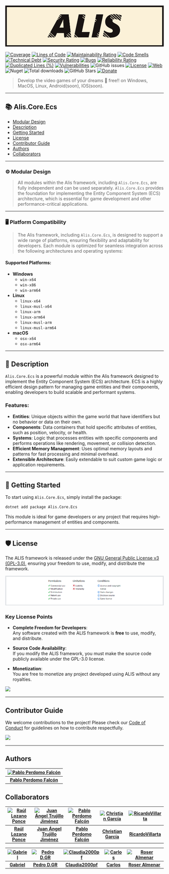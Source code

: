 [![](https://raw.githubusercontent.com/pabllopf/Alis/master/docs/banner/Alis_Banner_970x250.png)](https://pabllopf.github.io/Alis/index.html)

[![Coverage](https://sonarcloud.io/api/project_badges/measure?project=pabllopf_Alis&metric=coverage)](https://sonarcloud.io/summary/new_code?id=pabllopf_Alis)
[![Lines of Code](https://sonarcloud.io/api/project_badges/measure?project=pabllopf_Alis&metric=ncloc)](https://sonarcloud.io/summary/new_code?id=pabllopf_Alis)
[![Maintainability Rating](https://sonarcloud.io/api/project_badges/measure?project=pabllopf_Alis&metric=sqale_rating)](https://sonarcloud.io/summary/new_code?id=pabllopf_Alis)
[![Code Smells](https://sonarcloud.io/api/project_badges/measure?project=pabllopf_Alis&metric=code_smells)](https://sonarcloud.io/summary/new_code?id=pabllopf_Alis)
[![Technical Debt](https://sonarcloud.io/api/project_badges/measure?project=pabllopf_Alis&metric=sqale_index)](https://sonarcloud.io/summary/new_code?id=pabllopf_Alis)
[![Security Rating](https://sonarcloud.io/api/project_badges/measure?project=pabllopf_Alis&metric=security_rating)](https://sonarcloud.io/summary/new_code?id=pabllopf_Alis)
[![Bugs](https://sonarcloud.io/api/project_badges/measure?project=pabllopf_Alis&metric=bugs)](https://sonarcloud.io/summary/new_code?id=pabllopf_Alis)
[![Reliability Rating](https://sonarcloud.io/api/project_badges/measure?project=pabllopf_Alis&metric=reliability_rating)](https://sonarcloud.io/summary/new_code?id=pabllopf_Alis)
[![Duplicated Lines (%)](https://sonarcloud.io/api/project_badges/measure?project=pabllopf_Alis&metric=duplicated_lines_density)](https://sonarcloud.io/summary/new_code?id=pabllopf_Alis)
[![Vulnerabilities](https://sonarcloud.io/api/project_badges/measure?project=pabllopf_Alis&metric=vulnerabilities)](https://sonarcloud.io/summary/new_code?id=pabllopf_Alis)
![GitHub issues](https://img.shields.io/github/issues/pabllopf/alis?label=Open%20Tickets&color=green)
[![License](https://img.shields.io/badge/license-GPL%20v3.0-blue)](https://github.com/pabllopf/Alis/blob/main/LICENSE)
[![Web](https://img.shields.io/website?down_color=red&down_message=failed&up_color=blue&up_message=active&url=https%3A%2F%2Fpabllopf.github.io%2FAlis.Web%2F)](https://pabllopf.github.io/Alis.Web/index.html)
![Nuget](https://img.shields.io/nuget/v/alis?label=latest%20version&color=green)
![Total downloads](https://img.shields.io/badge/downloads-+300k-green)
![GitHub Stars](https://img.shields.io/github/stars/pabllopf/alis?style=social)
[![Donate](https://img.shields.io/badge/Donate-PayPal-green.svg)](https://www.paypal.me/pabllopf)


> Develop the video games of your dreams 💯 free!! on Windows, MacOS, Linux, Android(soon), IOS(soon).

---

## 📚 Alis.Core.Ecs

- [Modular Design](#-modular-design)
- [Description](#-description)
- [Getting Started](#-getting-started)
- [License](#-license)
- [Contributor Guide](#-contributor-guide)
- [Authors](#-authors)
- [Collaborators](#-collaborators)

---

### ⚙️ Modular Design

> All modules within the Alis framework, including `Alis.Core.Ecs`, are fully independent and can be used separately.
`Alis.Core.Ecs` provides the foundation for implementing the Entity Component System (ECS) architecture, which is
> essential for game development and other performance-critical applications.

---

### 🖥️ Platform Compatibility

> The Alis framework, including `Alis.Core.Ecs`, is designed to support a wide range of platforms, ensuring flexibility
> and adaptability for developers. Each module is optimized for seamless integration across the following architectures
> and operating systems:

#### Supported Platforms:

- **Windows**
    - `win-x64`
    - `win-x86`
    - `win-arm64`
- **Linux**
    - `linux-x64`
    - `linux-musl-x64`
    - `linux-arm`
    - `linux-arm64`
    - `linux-musl-arm`
    - `linux-musl-arm64`
- **macOS**
    - `osx-x64`
    - `osx-arm64`

---

## 📖 Description

`Alis.Core.Ecs` is a powerful module within the Alis framework designed to implement the Entity Component System (ECS)
architecture. ECS is a highly efficient design pattern for managing game entities and their components, enabling
developers to build scalable and performant systems.

### Features:

- **Entities**: Unique objects within the game world that have identifiers but no behavior or data on their own.
- **Components**: Data containers that hold specific attributes of entities, such as position, velocity, or health.
- **Systems**: Logic that processes entities with specific components and performs operations like rendering, movement,
  or collision detection.
- **Efficient Memory Management**: Uses optimal memory layouts and patterns for fast processing and minimal overhead.
- **Extensible Architecture**: Easily extendable to suit custom game logic or application requirements.

---

## 🚀 Getting Started

To start using `Alis.Core.Ecs`, simply install the package:

```bash
dotnet add package Alis.Core.Ecs
```

This module is ideal for game developers or any project that requires high-performance management of entities and
components.

---

## 🛡️ License

The ALIS framework is released under
the [GNU General Public License v3 (GPL-3.0)](https://github.com/pabllopf/Alis/blob/master/license.md), ensuring your
freedom to use, modify, and distribute the framework.

[![License](https://raw.githubusercontent.com/pabllopf/Alis/master/docs/licence/License.png)](https://github.com/pabllopf/Alis/blob/master/license.md)

### Key License Points

- **Complete Freedom for Developers**:  
  Any software created with the ALIS framework is **free** to use, modify, and distribute.

- **Source Code Availability**:  
  If you modify the ALIS framework, you must make the source code publicly available under the GPL-3.0 license.

- **Monetization**:  
  You are free to monetize any project developed using ALIS without any royalties.

[![](https://img.shields.io/badge/Read%20More--blue)](https://github.com/pabllopf/Alis/blob/master/license.md)

---

## Contributor Guide

We welcome contributions to the project! Please check
our [Code of Conduct](https://github.com/pabllopf/Alis/blob/main/code_of_conduct.md) for guidelines on how to contribute
respectfully.

[![](https://img.shields.io/badge/Read%20More--blue)](https://github.com/pabllopf/Alis/blob/main/code_of_conduct.md)

---

## Authors

<!-- readme: pabllopf -start -->

| [![Pablo Perdomo Falcón](https://avatars.githubusercontent.com/u/48176121?v=4&s=75)](https://github.com/pabllopf) |
|:-----------------------------------------------------------------------------------------------------------------:|
|                              **[Pablo Perdomo Falcón](https://github.com/pabllopf)**                              |

<!-- readme: pabllopf -end -->

## Collaborators

<!-- readme: collaborators -start -->

| [![Raúl Lozano Ponce](https://avatars.githubusercontent.com/u/43152062?v=4)](https://github.com/RaulLozanoPonce) | [![Juan Ángel Trujillo Jiménez](https://avatars.githubusercontent.com/u/45520663?v=4)](https://github.com/cannt) | [![Pablo Perdomo Falcón](https://avatars.githubusercontent.com/u/48176121?v=4)](https://github.com/pabllopf) | [![Christian García](https://avatars.githubusercontent.com/u/55676590?v=4)](https://github.com/Chgv99) | [![RicardoVillarta](https://avatars.githubusercontent.com/u/62963416?v=4)](https://github.com/RicardoVillarta) |
|:----------------------------------------------------------------------------------------------------------------:|:----------------------------------------------------------------------------------------------------------------:|:------------------------------------------------------------------------------------------------------------:|:------------------------------------------------------------------------------------------------------:|:--------------------------------------------------------------------------------------------------------------:|
|                           **[Raúl Lozano Ponce](https://github.com/RaulLozanoPonce)**                            |                           **[Juan Ángel Trujillo Jiménez](https://github.com/cannt)**                            |                           **[Pablo Perdomo Falcón](https://github.com/pabllopf)**                            |                           **[Christian García](https://github.com/Chgv99)**                            |                           **[RicardoVillarta](https://github.com/RicardoVillarta)**                            |

| [![Gabriel](https://avatars.githubusercontent.com/u/75950686?v=4)](https://github.com/GabrielRT01) | [![Pedro D.GR](https://avatars.githubusercontent.com/u/82670532?v=4)](https://github.com/SPEEDCROW98) | [![Claudia2000pf](https://avatars.githubusercontent.com/u/82757764?v=4)](https://github.com/Claudia2000pf) | [![Carlos](https://avatars.githubusercontent.com/u/82760316?v=4)](https://github.com/suarez0965) | [![Roser Almenar](https://avatars.githubusercontent.com/u/118014440?v=4)](https://github.com/roseralmenar) |
|:--------------------------------------------------------------------------------------------------:|:-----------------------------------------------------------------------------------------------------:|:----------------------------------------------------------------------------------------------------------:|:------------------------------------------------------------------------------------------------:|:----------------------------------------------------------------------------------------------------------:|
|                           **[Gabriel](https://github.com/GabrielRT01)**                            |                           **[Pedro D.GR](https://github.com/SPEEDCROW98)**                            |                           **[Claudia2000pf](https://github.com/Claudia2000pf)**                            |                           **[Carlos](https://github.com/suarez0965)**                            |                            **[Roser Almenar](https://github.com/roseralmenar)**                            |

<!-- readme: collaborators -end -->
